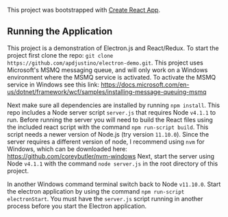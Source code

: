 This project was bootstrapped with [Create React App](https://github.com/facebook/create-react-app).

## Running the Application

This project is a demonstration of Electron.js and React/Redux. To start the project first
clone the repo: `git clone https://github.com/apdjustino/electron-demo.git`. This project uses 
Microsoft's MSMQ messaging queue, and will only work on a Windows environment where the
MSMQ service is activated. To activate the MSMQ service in Windows see this link: https://docs.microsoft.com/en-us/dotnet/framework/wcf/samples/installing-message-queuing-msmq

Next make sure all dependencies are installed by running `npm install`. This repo includes a Node
server script `server.js` that requires Node `v4.1.1` to run. Before running the server you will need to build the React files using the included react script with the command `npm run-script build`. This script needs a newer version of Node.js (try version `11.10.0`). Since the server requires a different version of node, I recommend using `nvm` for Windows, which can be downloaded here: https://github.com/coreybutler/nvm-windows Next, start the server using Node `v4.1.1` with the command `node server.js` in the root directory of this project.

In another Windows command terminal switch back to Node `v11.10.0`. Start the electron application by using the command `npm run-script electronStart`. You must have the `server.js` script running in another process before you start the Electron application.
